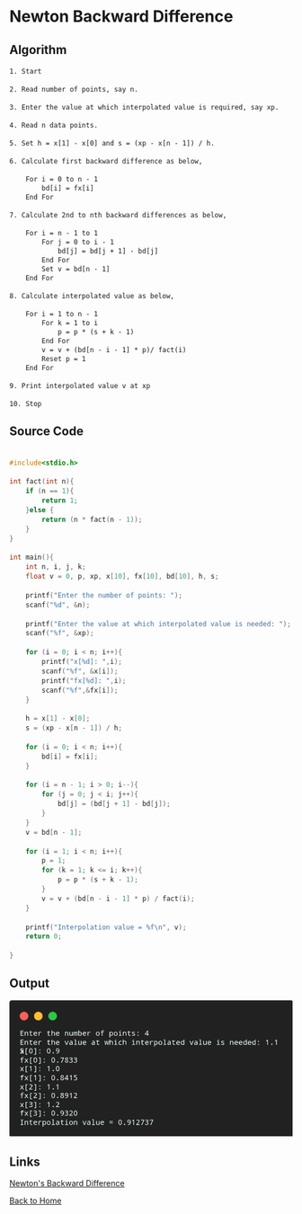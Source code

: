 # Newton Backward Difference

## Algorithm

    1. Start

    2. Read number of points, say n.
    
    3. Enter the value at which interpolated value is required, say xp.

    4. Read n data points.

    5. Set h = x[1] - x[0] and s = (xp - x[n - 1]) / h.

    6. Calculate first backward difference as below,

        For i = 0 to n - 1
            bd[i] = fx[i]
        End For

    7. Calculate 2nd to nth backward differences as below,

        For i = n - 1 to 1
            For j = 0 to i - 1
                bd[j] = bd[j + 1] - bd[j]
            End For
            Set v = bd[n - 1]
        End For
    
    8. Calculate interpolated value as below,

        For i = 1 to n - 1
            For k = 1 to i
                p = p * (s + k - 1)
            End For
            v = v + (bd[n - i - 1] * p)/ fact(i)
            Reset p = 1
        End For
    
    9. Print interpolated value v at xp

    10. Stop

## Source Code

``` c

#include<stdio.h>

int fact(int n){
    if (n == 1){
        return 1;
    }else {
        return (n * fact(n - 1));
    }
}

int main(){
    int n, i, j, k;
    float v = 0, p, xp, x[10], fx[10], bd[10], h, s;
    
    printf("Enter the number of points: ");
    scanf("%d", &n);
    
    printf("Enter the value at which interpolated value is needed: ");
    scanf("%f", &xp);
    
    for (i = 0; i < n; i++){
        printf("x[%d]: ",i);
        scanf("%f", &x[i]);
        printf("fx[%d]: ",i);
        scanf("%f",&fx[i]);
    }

    h = x[1] - x[0];
    s = (xp - x[n - 1]) / h;

    for (i = 0; i < n; i++){
        bd[i] = fx[i];
    }

    for (i = n - 1; i > 0; i--){
        for (j = 0; j < i; j++){
            bd[j] = (bd[j + 1] - bd[j]);
        }
    }
    v = bd[n - 1];

    for (i = 1; i < n; i++){
        p = 1;
        for (k = 1; k <= i; k++){
            p = p * (s + k - 1);
        }
        v = v + (bd[n - i - 1] * p) / fact(i);
    }

    printf("Interpolation value = %f\n", v);
    return 0;

}

```

## Output

![Newton's Backward Difference](../assets/08.png)

## Links

[Newton's Backward Difference](https://github.com/kabirdeula/Numerical_Method_Lab_Report/blob/main/Lab%20Report/Lab08.c)

[Back to Home](../README.md)
